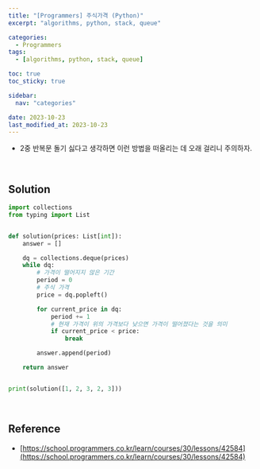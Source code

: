 ```yaml
---
title: "[Programmers] 주식가격 (Python)"
excerpt: "algorithms, python, stack, queue"

categories:
  - Programmers
tags:
  - [algorithms, python, stack, queue]

toc: true
toc_sticky: true

sidebar:
  nav: "categories"

date: 2023-10-23
last_modified_at: 2023-10-23
---
```


- 2중 반복문 돌기 싫다고 생각하면 이런 방법을 떠올리는 데 오래 걸리니 주의하자.

<br>

## Solution

```python
import collections
from typing import List


def solution(prices: List[int]):
    answer = []

    dq = collections.deque(prices)
    while dq:
        # 가격이 떨어지지 않은 기간
        period = 0
        # 주식 가격
        price = dq.popleft()

        for current_price in dq:
            period += 1
            # 현재 가격이 위의 가격보다 낮으면 가격이 떨어졌다는 것을 의미
            if current_price < price:
                break

        answer.append(period)

    return answer


print(solution([1, 2, 3, 2, 3]))
```

<br>

## Reference

- [https://school.programmers.co.kr/learn/courses/30/lessons/42584](https://school.programmers.co.kr/learn/courses/30/lessons/42584)
